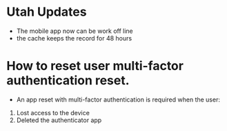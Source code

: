# Utah Updates
- The mobile app now can be work off line
- the cache keeps the record for 48 hours

# How to reset user multi-factor authentication reset. 

- An app reset with multi-factor authentication is required when the user:
 1. Lost access to the device
 2. Deleted the authenticator app
